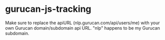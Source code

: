 # gurucan-js-tracking

Make sure to replace the apiURL (nlp.gurucan.com/api/users/me) with your own Gurucan domain/subdomain api URL. "nlp" happens to be my Gurucan subdomain.

